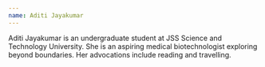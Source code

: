 ```yaml
---
name: Aditi Jayakumar
---
```

Aditi Jayakumar is an undergraduate student at JSS Science and Technology University. She is an aspiring medical biotechnologist exploring beyond boundaries. Her advocations include reading and travelling. 

